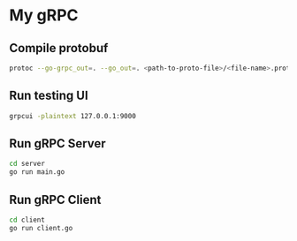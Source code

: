 # My gRPC

## Compile protobuf
```bash
protoc --go-grpc_out=. --go_out=. <path-to-proto-file>/<file-name>.proto
```

## Run testing UI
```bash
grpcui -plaintext 127.0.0.1:9000
```

## Run gRPC Server
```bash
cd server
go run main.go
```

## Run gRPC Client
```bash
cd client
go run client.go
```
